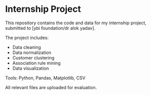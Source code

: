 # Internship Project

This repository contains the code and data for my internship project, submitted to [ybi foundation/dr alok yadav].

The project includes:
- Data cleaning
- Data normalization
- Customer clustering
- Association rule mining
- Data visualization

Tools: Python, Pandas, Matplotlib, CSV

All relevant files are uploaded for evaluation.
